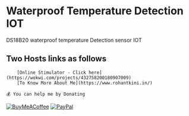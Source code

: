 # Waterproof Temperature Detection IOT
DS18B20 waterproof temperature Detection sensor IOT
## Two Hosts links as follows <br>
        [Online Stimulator - Click here](https://wokwi.com/projects/432758200180907009)
        [To Know More About Me](https://www.rohantkini.in/)
```💰 You can help me by Donating```

[![BuyMeACoffee](https://img.shields.io/badge/Buy%20Me%20a%20Coffee-ffdd00?style=for-the-badge&logo=buy-me-a-coffee&logoColor=black)](https://buymeacoffee.com/rohankini) [![PayPal](https://img.shields.io/badge/PayPal-00457C?style=for-the-badge&logo=paypal&logoColor=white)](https://paypal.me/RohanKinirk) 


